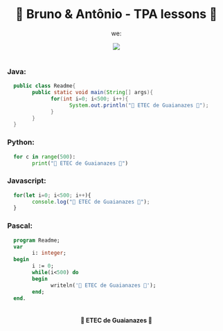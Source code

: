 <h1 align="center"> 🚀 Bruno & Antônio - TPA lessons 🚀 </h1>
<p align="center">we: </p>
<div align="center">
  <img src="https://user-images.githubusercontent.com/68453992/202875129-79007aa7-f11c-445c-aa28-a69671c35a7b.gif">
</div>
<br>

### Java:
```java
  public class Readme{
        public static void main(String[] args){
              for(int i=0; i<500; i++){
                    System.out.println("💖 ETEC de Guaianazes 💖");
              }
        }
  }
```

### Python:
```python
  for c in range(500):
        print("💖 ETEC de Guaianazes 💖")
```

### Javascript:
```js
  for(let i=0; i<500; i++){
        console.log("💖 ETEC de Guaianazes 💖");
  }
```

### Pascal:
```pas
  program Readme;
  var
        i: integer;
  begin
        i := 0;
        while(i<500) do
        begin
              writeln('💖 ETEC de Guaianazes 💖');
        end;
  end.
    
```

<h4 align="center">💖 ETEC de Guaianazes 💖</h4>
